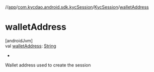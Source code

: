 //[app](../../../index.md)/[com.kycdao.android.sdk.kycSession](../index.md)/[KycSession](index.md)/[walletAddress](wallet-address.md)

# walletAddress

[androidJvm]\
val [walletAddress](wallet-address.md): [String](https://kotlinlang.org/api/latest/jvm/stdlib/kotlin/-string/index.html)

- 

Wallet address used to create the session
